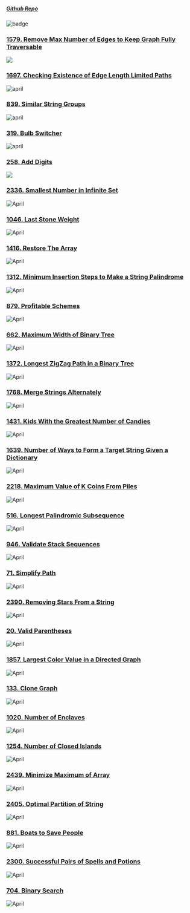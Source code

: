 <link rel="shortcut icon" type="image/x-icon" href="favicon.ico">

##### [Github Repo](https://github.com/vishxm/leetcoding-challenge)

<!--<p align="center"><a href="https://github.com/vishxm/leetcoding-challenge"><img src="https://www.pngmart.com/files/22/GitHub-PNG-Isolated-Picture.png" height=30></a></p> -->

![badge](april/2023-04.gif)

### [1579. Remove Max Number of Edges to Keep Graph Fully Traversable](https://leetcode.com/problems/remove-max-number-of-edges-to-keep-graph-fully-traversable/description/)
![](april/maxNumEdgesToRemove.png)

### [1697. Checking Existence of Edge Length Limited Paths](https://leetcode.com/problems/checking-existence-of-edge-length-limited-paths/description/)
![april](april/distanceLimitedPathsExist.png)

### [839. Similar String Groups](https://leetcode.com/problems/similar-string-groups/)
![april](april/numSimilarGroups.png)

### [319. Bulb Switcher](https://leetcode.com/problems/bulb-switcher/description/)
![april](april/bulbSwitch.png)

### [258. Add Digits](https://leetcode.com/problems/add-digits/description/)
![](april/addDigits.png)

### [2336. Smallest Number in Infinite Set](https://leetcode.com/problems/smallest-number-in-infinite-set/)
![April](april/SmallestInfiniteSet.png)

### [1046. Last Stone Weight](https://leetcode.com/problems/last-stone-weight/)
![April](april/lastStoneWeight.png)

### [1416. Restore The Array](https://leetcode.com/problems/restore-the-array/description/)
![April](april/numberOfArrays.png)

### [1312. Minimum Insertion Steps to Make a String Palindrome](https://leetcode.com/problems/minimum-insertion-steps-to-make-a-string-palindrome/)
![April](april/minInsertions.png)

### [879. Profitable Schemes](https://leetcode.com/problems/profitable-schemes/)
![April](april/profitableSchemes.png)

### [662. Maximum Width of Binary Tree](https://leetcode.com/problems/maximum-width-of-binary-tree/)
![April](april/widthOfBinaryTree.png)

### [1372. Longest ZigZag Path in a Binary Tree](https://leetcode.com/problems/longest-zigzag-path-in-a-binary-tree/)
![April](april/longestZigZag.png)

### [1768. Merge Strings Alternately](https://leetcode.com/problems/merge-strings-alternately/description/)
![April](april/mergeAlternately.png)

### [1431. Kids With the Greatest Number of Candies](https://leetcode.com/problems/kids-with-the-greatest-number-of-candies/description/)
![April](april/kidsWithCandies.png)

### [1639. Number of Ways to Form a Target String Given a Dictionary](https://leetcode.com/problems/number-of-ways-to-form-a-target-string-given-a-dictionary/description/)
![April](april/numWays.png)

### [2218. Maximum Value of K Coins From Piles](https://leetcode.com/problems/maximum-value-of-k-coins-from-piles/)
![April](april/maxValueOfCoins.png)

### [516. Longest Palindromic Subsequence](https://leetcode.com/problems/longest-palindromic-subsequence/description/)
![April](april/longestPalindromeSubsequence.png)

### [946. Validate Stack Sequences](https://leetcode.com/problems/validate-stack-sequences/description/)
![April](april/validateStackSequence.png)

### [71. Simplify Path](https://leetcode.com/problems/simplify-path/description/)
![April](april/simplifyPath.png)

### [2390. Removing Stars From a String](https://leetcode.com/problems/removing-stars-from-a-string/description/)
![April](april/removingStarsFromAString.png)

### [20. Valid Parentheses](https://leetcode.com/problems/valid-parentheses/description/)
![April](april/validParathese.png)

### [1857. Largest Color Value in a Directed Graph](https://leetcode.com/problems/largest-color-value-in-a-directed-graph/)
![April](april/largestPathValue.png)

### [133. Clone Graph](https://leetcode.com/problems/clone-graph/)
![April](april/cloneGraph.png)

### [1020. Number of Enclaves](https://leetcode.com/problems/number-of-enclaves/)
![April](april/numberOfEnclaves.png)

### [1254. Number of Closed Islands](https://leetcode.com/problems/number-of-closed-islands/)
![April](april/numberOfClosedIslands.png)

### [2439. Minimize Maximum of Array](https://leetcode.com/problems/minimize-maximum-of-array/description/)
![April](april/minimiseMaximumOfArray.png)

### [2405. Optimal Partition of String](https://leetcode.com/problems/optimal-partition-of-string/)
![April](april/optimalPartitionOfString.png)

### [881. Boats to Save People](https://leetcode.com/problems/boats-to-save-people/)
![April](april/boatsToSavePeople.png)

### [2300. Successful Pairs of Spells and Potions](https://leetcode.com/problems/successful-pairs-of-spells-and-potions/)
![April](april/successfulPairsOfSpellsAndPotions.png)

### [704. Binary Search](https://leetcode.com/problems/binary-search/)
![April](april/binarySearch.png)
